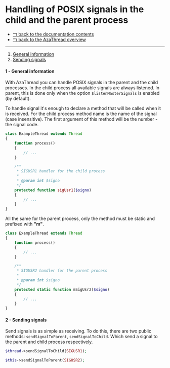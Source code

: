 Handling of POSIX signals in the child and the parent process
=============================================================

* [↰ back to the documentation contents](0.Index.md)
* [↰ back to the AzaThread overview](../../../../#azathread)


---


1. [General information](#1---general-information)
2. [Sending signals](#2---sending-signals)



#### 1 - General information

With AzaThread you can handle POSIX signals in the parent and the child processes. In the child process all available signals are always listened. In parent, this is done only when the option `$listenMasterSignals` is enabled (by default).

To handle signal it's enough to declare a method that will be called when it is received. For the child process method name is the name of the signal (case insensitive). The first argument of this method will be the number - the signal code.

```php
class ExampleThread extends Thread
{
	function process()
	{
		// ...
	}

	/**
	 * SIGUSR1 handler for the child process
	 *
	 * @param int $signo
	 */
	protected function sigUsr1($signo)
	{
		// ...
	}
}
```


All the same for the parent process, only the method must be static and prefixed with **"m"**.

```php
class ExampleThread extends Thread
{
	function process()
	{
		// ...
	}

	/**
	 * SIGUSR2 handler for the parent process
	 *
	 * @param int $signo
	 */
	protected static function mSigUsr2($signo)
	{
		// ...
	}
}
```



#### 2 - Sending signals

Send signals is as simple as receiving. To do this, there are two public methods: `sendSignalToParent`, `sendSignalToChild`. Which send a signal to the parent and child process respectively.

```php
$thread->sendSignalToChild(SIGUSR1);
```

```php
$this->sendSignalToParent(SIGUSR2);
```
